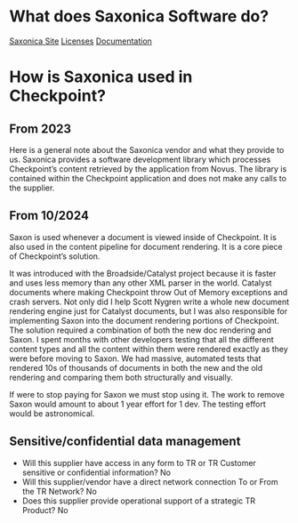 # What does Saxonica Software do?

[Saxonica Site](https://www.saxonica.com/welcome/welcome.xml)
[Licenses](https://www.saxonica.com/license/licenses.xml)
[Documentation](https://www.saxonica.com/documentation12/documentation.xml)

# How is Saxonica used in Checkpoint?

## From 2023 

Here is a general note about the Saxonica vendor and what they provide to us. Saxonica provides a software development library which processes Checkpoint’s content retrieved by the application from Novus. The library is contained within the Checkpoint application and does not make any calls to the supplier. 

## From 10/2024

Saxon is used whenever a document is viewed inside of Checkpoint. It is also used in the content pipeline for document rendering. It is a core piece of Checkpoint’s solution. 

 

It was introduced with the Broadside/Catalyst project because it is faster and uses less memory than any other XML parser in the world. Catalyst documents where making Checkpoint throw Out of Memory exceptions and crash servers. Not only did I help Scott Nygren write a whole new document rendering engine just for Catalyst documents, but I was also responsible for implementing Saxon into the document rendering portions of Checkpoint. The solution required a combination of both the new doc rendering and Saxon. I spent months with other developers testing that all the different content types and all the content within them were rendered exactly as they were before moving to Saxon. We had massive, automated tests that rendered 10s of thousands of documents in both the new and the old rendering and comparing them both structurally and visually. 
 
If were to stop paying for Saxon we must stop using it. The work to remove Saxon would amount to about 1 year effort for 1 dev. The testing effort would be astronomical. 

 

## Sensitive/confidential data management

- Will this supplier have access in any form to TR or TR Customer sensitive or confidential information? No 
- Will this supplier/vendor have a direct network connection To or From the TR Network? No 
- Does this supplier provide operational support of a strategic TR Product? No 


 

 
